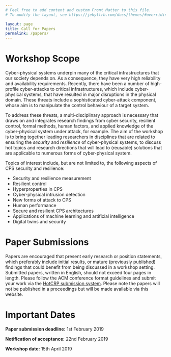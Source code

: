 ```yaml
---
# Feel free to add content and custom Front Matter to this file.
# To modify the layout, see https://jekyllrb.com/docs/themes/#overriding-theme-defaults

layout: page
title: Call for Papers
permalink: /papers/
---
```


# Workshop Scope
Cyber-physical systems underpin many of the critical infrastructures that our society depends on. As a consequence, they have very high reliability and availability requirements. Recently, there have been a number of high-profile cyber-attacks to critical infrastructures, which include cyber-physical systems, that have resulted in major disruptions in the physical domain. These threats include a sophisticated cyber-attack component, whose aim is to manipulate the control behaviour of a target system.

To address these threats, a multi-disciplinary approach is necessary that draws on and integrates research findings from cyber security, resilient control, formal methods, human factors, and applied knowledge of the cyber-physical system under attack, for example. The aim of the workshop is to bring together leading researchers in disciplines that are related to ensuring the *security* and *resilience* of cyber-physical systems, to discuss hot topics and research directions that will lead to (reusable) solutions that are applicable to numerous forms of cyber-physical system.

Topics of interest include, but are not limited to, the following aspects of CPS security and resilience:

* Security and resilience measurement
* Resilient control
* Hyperproperties in CPS
* Cyber-physical intrusion detection
* New forms of attack to CPS
* Human performance
* Secure and resilient CPS architectures
* Applications of machine learning and artificial intelligence
* Digital twins and security

# Paper Submissions
Papers are encouraged that present early research or position statements, which preferably include initial results, or mature (previously published) findings that could benefit from being discussed in a workshop setting. Submitted papers, written in English, should not exceed four pages in length. Please follow the ACM conference format guidelines and submit your work via the [HotCRP submission system](https://cps-sr19.hotcrp.com/). Please note the papers will not be published in a proceedings but will be made available via this website.

# Important Dates
**Paper submission deadline:** 1st February 2019

**Notification of acceptance:** 22nd February 2019

**Workshop date:** 15th April 2019
